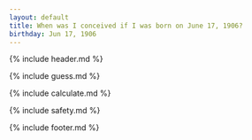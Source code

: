 ```yaml
---
layout: default
title: When was I conceived if I was born on June 17, 1906?
birthday: Jun 17, 1906
---
```


{% include header.md %}

{% include guess.md %}

{% include calculate.md %}

{% include safety.md %}

{% include footer.md %}



